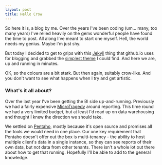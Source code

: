 ```yaml
---
layout: post
title: Hello Crow
---
```


So here it is, a blog by me. Over the years I've been coding (um... many, too many years) I've relied heavily on the gems wonderful people have found the time to post. All along I've meant to start one myself. Hell, the world needs my genius. Maybe I'm just shy.

<!--more-->

But today I decided to get to grips with this [Jekyll](http://jekyllrb.com/) thing that github.io uses for blogging and grabbed the [simplest theme](https://github.com/poole/lanyon) I could find. And here we are, up and running in minutes.

OK, so the colours are a bit stark. But then again, suitably crow-like. And you don't want to see what happens when I try and get artistic.

### What's it all about?

Over the last year I've been getting the BI side up-and-running. Previously we had a fairly expensive [MicroTragedy](http://www.microstrategy.com/) around reporting. This time round we had a very limited budget, but at least I'd read up on data warehousing and thought I knew the direction we should take.

We settled on [Pentaho](http://www.pentaho.com/), mostly because it's open source and promises all the  tools we would need in one place. Our one key requirement that Pentaho doesn't offer out the box is multi-tenancy - the ability to host multiple client's data in a single instance, so they can see reports of their own data, but not data from other tenants. There isn't a whole lot out there about how to get that running. Hopefully I'll be able to add to the general knowledge.

